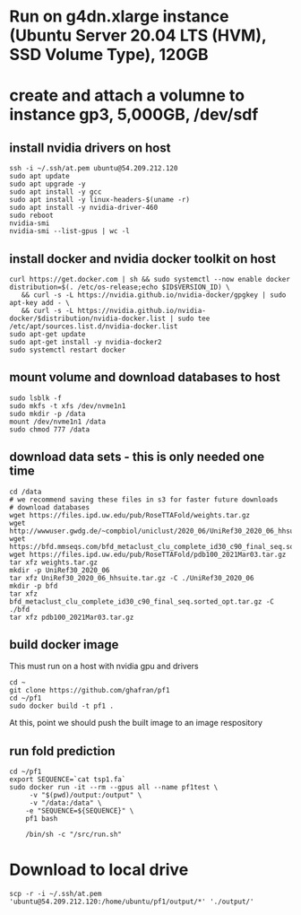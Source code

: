 
# Run on g4dn.xlarge instance (Ubuntu Server 20.04 LTS (HVM), SSD Volume Type), 120GB
# create and attach a volumne to instance gp3, 5,000GB, /dev/sdf

## install nvidia drivers on host
```
ssh -i ~/.ssh/at.pem ubuntu@54.209.212.120
sudo apt update
sudo apt upgrade -y
sudo apt install -y gcc
sudo apt install -y linux-headers-$(uname -r)
sudo apt install -y nvidia-driver-460
sudo reboot
nvidia-smi
nvidia-smi --list-gpus | wc -l
```

## install docker and nvidia docker toolkit on host
```
curl https://get.docker.com | sh && sudo systemctl --now enable docker
distribution=$(. /etc/os-release;echo $ID$VERSION_ID) \
   && curl -s -L https://nvidia.github.io/nvidia-docker/gpgkey | sudo apt-key add - \
   && curl -s -L https://nvidia.github.io/nvidia-docker/$distribution/nvidia-docker.list | sudo tee /etc/apt/sources.list.d/nvidia-docker.list
sudo apt-get update
sudo apt-get install -y nvidia-docker2
sudo systemctl restart docker
```

## mount volume and download databases to host
```
sudo lsblk -f
sudo mkfs -t xfs /dev/nvme1n1
sudo mkdir -p /data
mount /dev/nvme1n1 /data
sudo chmod 777 /data
```

## download data sets - this is only needed one time
```
cd /data
# we recommend saving these files in s3 for faster future downloads
# download databases
wget https://files.ipd.uw.edu/pub/RoseTTAFold/weights.tar.gz
wget http://wwwuser.gwdg.de/~compbiol/uniclust/2020_06/UniRef30_2020_06_hhsuite.tar.gz
wget https://bfd.mmseqs.com/bfd_metaclust_clu_complete_id30_c90_final_seq.sorted_opt.tar.gz
wget https://files.ipd.uw.edu/pub/RoseTTAFold/pdb100_2021Mar03.tar.gz
tar xfz weights.tar.gz
mkdir -p UniRef30_2020_06
tar xfz UniRef30_2020_06_hhsuite.tar.gz -C ./UniRef30_2020_06
mkdir -p bfd
tar xfz bfd_metaclust_clu_complete_id30_c90_final_seq.sorted_opt.tar.gz -C ./bfd
tar xfz pdb100_2021Mar03.tar.gz
```

## build docker image
This must run on a host with nvidia gpu and drivers
```
cd ~
git clone https://github.com/ghafran/pf1
cd ~/pf1
sudo docker build -t pf1 .
```
At this, point we should push the built image to an image respository

## run fold prediction
```
cd ~/pf1
export SEQUENCE=`cat tsp1.fa`
sudo docker run -it --rm --gpus all --name pf1test \
     -v "$(pwd)/output:/output" \
     -v "/data:/data" \
    -e "SEQUENCE=${SEQUENCE}" \
    pf1 bash 

    /bin/sh -c "/src/run.sh"
```

# Download to local drive
```
scp -r -i ~/.ssh/at.pem 'ubuntu@54.209.212.120:/home/ubuntu/pf1/output/*' './output/'
```
